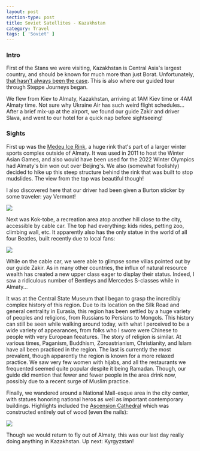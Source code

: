 ```yaml
---
layout: post
section-type: post
title: Soviet Satellites - Kazakhstan
category: Travel
tags: [ 'Soviet' ]
---
```


### Intro

First of the Stans we were visiting, Kazakhstan is Central Asia's largest
country, and should be known for much more than just Borat. Unfortunately,
[that hasn't always been the case](http://www.bbc.com/news/world-middle-east-17491344).
This is also where our guided tour through Steppe Journeys began.

We flew from Kiev to Almaty, Kazakhstan, arriving at 1AM Kiev time or 4AM
Almaty time. Not sure why Ukraine Air has such weird flight schedules...
After a brief mix-up at the airport, we found our guide Zakir and driver Slava,
and went to our hotel for a quick nap before sightseeing!

### Sights

First up was the
[Medeu Ice Rink](https://en.wikipedia.org/wiki/Medeu),
a huge rink that's part of a larger winter
sports complex outside of Almaty. It was used in 2011 to host the Winter
Asian Games, and also would have been used for the 2022 Winter Olympics had
Almaty's bin won out over Beijing's.
We also (somewhat foolishly) decided to hike up this steep structure behind
the rink that was built to stop mudslides. The view from the top was beautiful
though!

I also discovered here that our driver had been given a Burton sticker by some
traveler: yay Vermont!

![](https://dl.dropboxusercontent.com/s/bhhu114ekrh6x7e/P6060007.JPG?dl=0)

Next was Kok-tobe, a recreation area atop another hill close to the city,
accessible by cable car. The top had everything: kids rides, petting zoo,
climbing wall, etc. It apparently also has the only statue in the world of
all four Beatles, built recently due to local fans:

![](https://dl.dropboxusercontent.com/s/a4tbmmoeeji4md4/P6060019.JPG?dl=0)

While on the cable car, we were able to glimpse some
villas pointed out by our guide Zakir. As in many other countries, the influx
of natural resource wealth has created a new upper class eager to display
their status. Indeed, I saw a ridiculous number of Bentleys and Mercedes
S-classes while in Almaty...

It was at the Central State Museum that I began to grasp the incredibly
complex history of this region. Due to its location on the Silk Road and general
centrality in Eurasia, this region has been settled by a huge variety of peoples
and religions, from Russians to Persians to Mongols. This history can still
be seen while walking around today, with what I perceived to be a wide variety of
appearances, from folks who I swore were Chinese to people with very European
feeatures. The story of religion is similar. At various times,
Paganism, Buddhism, Zoroastrianism, Christianity, and Islam
have all been practiced in the
region. The last is currently the most prevalent, though apparently the region is
known for a more relaxed practice. We saw very few women with hijabs, and all
the restaurants we frequented seemed quite popular despite it being Ramadan.
Though, our guide did mention that fewer and fewer people in the area drink
now, possibly due to a recent surge of Muslim practice.

Finally, we wandered around a National Mall-esque area in the city center,
with statues honoring national heros as well as important contemporary
buildings. Highlights included the
[Ascension Cathedral](https://en.wikipedia.org/wiki/Ascension_Cathedral,_Almaty)
which was constructed entirely out of wood (even the nails):

![](https://dl.dropboxusercontent.com/s/2tkvdtxnxd64jzc/P6060028.JPG?dl=0)

Though we would return to fly out of Almaty, this was our last day really
doing anything in Kazakhstan. Up next: Kyrgyzstan!